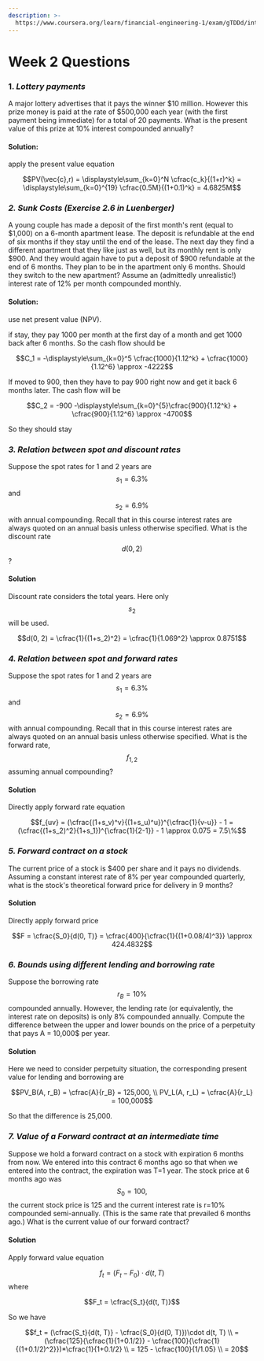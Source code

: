 ```yaml
---
description: >-
  https://www.coursera.org/learn/financial-engineering-1/exam/gTDDd/introduction-to-basic-fixed-income-securities
---
```


# Week 2 Questions

### 1. _**Lottery payments**_

A major lottery advertises that it pays the winner $10 million. However this prize money is paid at the rate of $500,000 each year \(with the first payment being immediate\) for a total of 20 payments. What is the present value of this prize at 10% interest compounded annually?

#### Solution: 

apply the present value equation

$$PV(\vec{c},r) = \displaystyle\sum_{k=0}^N \cfrac{c_k}{(1+r)^k} = \displaystyle\sum_{k=0}^{19} \cfrac{0.5M}{(1+0.1)^k} = 4.6825M$$ 

### _**2. Sunk Costs \(Exercise 2.6 in Luenberger\)**_

A young couple has made a deposit of the first month's rent \(equal to $1,000\) on a 6-month apartment lease. The deposit is refundable at the end of six months if they stay until the end of the lease. The next day they find a different apartment that they like just as well, but its monthly rent is only $900. And they would again have to put a deposit of $900 refundable at the end of 6 months. They plan to be in the apartment only 6 months. Should they switch to the new apartment? Assume an \(admittedly unrealistic!\) interest rate of 12% per month compounded monthly.

#### Solution: 

use net present value \(NPV\). 

if stay, they pay 1000 per month at the first day of a month and get 1000 back after 6 months. So the cash flow should be 

$$C_1 = -\displaystyle\sum_{k=0}^5 \cfrac{1000}{1.12^k} + \cfrac{1000}{1.12^6} \approx -4222$$ 

If moved to 900, then they have to pay 900 right now and get it back 6 months later. The cash flow will be 

$$C_2 = -900 -\displaystyle\sum_{k=0}^{5}\cfrac{900}{1.12^k} + \cfrac{900}{1.12^6} \approx -4700$$ 

So they should stay

### _**3. Relation between spot and discount rates**_

Suppose the spot rates for 1 and 2 years are $$s_1 = 6.3\%$$ and $$s_2 = 6.9\%$$ with annual compounding. Recall that in this course interest rates are always quoted on an annual basis unless otherwise specified. What is the discount rate $$d(0,2)$$?

#### Solution

Discount rate considers the total years. Here only $$s_2$$ will be used. 

$$d(0, 2) = \cfrac{1}{(1+s_2)^2} = \cfrac{1}{1.069^2} \approx 0.8751$$ 

### _**4. Relation between spot and forward rates**_

Suppose the spot rates for 1 and 2 years are $$s_1 = 6.3\%$$ and $$s_2 = 6.9\%$$ with annual compounding. Recall that in this course interest rates are always quoted on an annual basis unless otherwise specified. What is the forward rate,  $$f_{1,2}$$ assuming annual compounding?

#### Solution

Directly apply forward rate equation

$$f_{uv} = (\cfrac{(1+s_v)^v}{(1+s_u)^u})^{\cfrac{1}{v-u}} - 1 = (\cfrac{(1+s_2)^2}{1+s_1})^{\cfrac{1}{2-1}} - 1 \approx 0.075 = 7.5\%$$

### _**5. Forward contract on a stock**_

The current price of a stock is $400 per share and it pays no dividends. Assuming a constant interest rate of 8% per year compounded quarterly, what is the stock's theoretical forward price for delivery in 9 months?

#### Solution

Directly apply forward price

$$F = \cfrac{S_0}{d(0, T)} = \cfrac{400}{\cfrac{1}{(1+0.08/4)^3}} \approx 424.4832$$ 

### _**6. Bounds using different lending and borrowing rate**_

Suppose the borrowing rate $$r_B = 10\%$$ compounded annually. However, the lending rate \(or equivalently, the interest rate on deposits\) is only 8% compounded annually. Compute the difference between the upper and lower bounds on the price of a perpetuity that pays A = 10,000$ per year.

#### Solution

Here we need to consider perpetuity situation, the corresponding present value for lending and borrowing are

$$PV_B(A, r_B) = \cfrac{A}{r_B} = 125,000, \\ PV_L(A, r_L) = \cfrac{A}{r_L} = 100,000$$ 

So that the difference is 25,000.

### _**7. Value of a Forward contract at an intermediate time**_

Suppose we hold a forward contract on a stock with expiration 6 months from now. We entered into this contract 6 months ago so that when we entered into the contract, the expiration was T=1 year. The stock price at 6 months ago was $$S_0 = 100,$$ the current stock price is 125 and the current interest rate is r=10% compounded semi-annually. \(This is the same rate that prevailed 6 months ago.\) What is the current value of our forward contract?

#### Solution

Apply forward value equation

$$f_t = (F_t - F_0) \cdot d(t,T)$$ where

$$F_t = \cfrac{S_t}{d(t, T)}$$ 

So we have 

$$f_t = (\cfrac{S_t}{d(t, T)} - \cfrac{S_0}{d(0, T)})\cdot d(t, T) \\ = (\cfrac{125}{\cfrac{1}{1+0.1/2}} - \cfrac{100}{\cfrac{1}{(1+0.1/2)^2}})*\cfrac{1}{1+0.1/2} \\ = 125 - \cfrac{100}{1/1.05} \\ = 20$$ 

